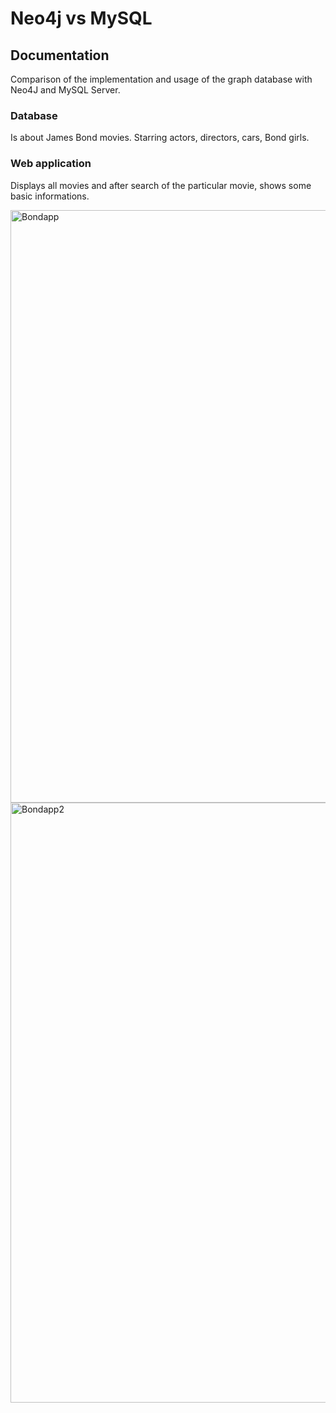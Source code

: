 # Neo4j vs MySQL

## Documentation

Comparison of the implementation and usage of the graph database with Neo4J and MySQL Server.

### Database

Is about James Bond movies. Starring actors, directors, cars, Bond girls.

### Web application

Displays all movies and after search of the particular movie, shows some basic informations.

<img width="948" alt="Bondapp" src="https://user-images.githubusercontent.com/58556676/81391033-bcbf8000-911c-11ea-8ea4-1e2c674bd659.png">

<img width="960" alt="Bondapp2" src="https://user-images.githubusercontent.com/58556676/81391107-d2cd4080-911c-11ea-9fbb-a1254eb8ed6e.png">

